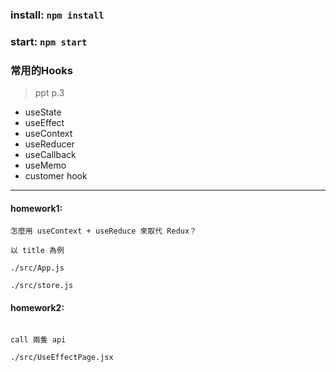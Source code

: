 ### install: `npm install`

### start: `npm start`

### 常用的Hooks

> ppt p.3

- useState
- useEffect
- useContext
- useReducer
- useCallback
- useMemo
- customer hook

---

#### homework1:

```
怎麼用 useContext + useReduce 來取代 Redux？

以 title 為例

./src/App.js

./src/store.js

```

#### homework2:

```

call 兩隻 api

./src/UseEffectPage.jsx

```
